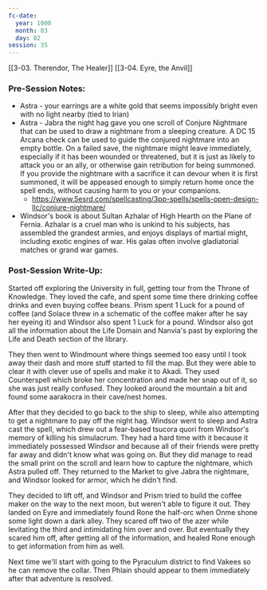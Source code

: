 ```yaml
---
fc-date:
  year: 1000
  month: 03
  day: 02
session: 35
---
```

[[3-03. Therendor, The Healer]] [[3-04. Eyre, the Anvil]]

### Pre-Session Notes:

* Astra - your earrings are a white gold that seems impossibly bright even with no light nearby (tied to Irian)
* Astra - Jabra the night hag gave you one scroll of Conjure Nightmare that can be used to draw a nightmare from a sleeping creature. A DC 15 Arcana check can be used to guide the conjured nightmare into an empty bottle. On a failed save, the nightmare might leave immediately, especially if it has been wounded or threatened, but it is just as likely to attack you or an ally, or otherwise gain retribution for being summoned. If you provide the nightmare with a sacrifice it can devour when it is first summoned, it will be appeased enough to simply return home once the spell ends, without causing harm to you or your companions.
	* https://www.5esrd.com/spellcasting/3pp-spells/spells-open-design-llc/conjure-nightmare/
* Windsor's book is about Sultan Azhalar of High Hearth on the Plane of Fernia. Azhalar is a cruel man who is unkind to his subjects, has assembled the grandest armies, and enjoys displays of martial might, including exotic engines of war. His galas often involve gladiatorial matches or grand war games.

### Post-Session Write-Up:

Started off exploring the University in full, getting tour from the Throne of Knowledge. They loved the cafe, and spent some time there drinking coffee drinks and even buying coffee beans. Prism spent 1 Luck for a pound of coffee (and Solace threw in a schematic of the coffee maker after he say her eyeing it) and Windsor also spent 1 Luck for a pound. Windsor also got all the information about the Life Domain and Nanvia's past by exploring the Life and Death section of the library.

They then went to Windmount where things seemed too easy until I took away their dash and more stuff started to fill the map. But they were able to clear it with clever use of spells and make it to Akadi. They used Counterspell which broke her concentration and made her snap out of it, so she was just really confused. They looked around the mountain a bit and found some aarakocra in their cave/nest homes.

After that they decided to go back to the ship to sleep, while also attempting to get a nightmare to pay off the night hag. Windsor went to sleep and Astra cast the spell, which drew out a fear-based tsucora quori from Windsor's memory of killing his simulacrum. They had a hard time with it because it immediately possessed Windsor and because all of their friends were pretty far away and didn't know what was going on. But they did manage to read the small print on the scroll and learn how to capture the nightmare, which Astra pulled off. They returned to the Market to give Jabra the nightmare, and Windsor looked for armor, which he didn't find.

They decided to lift off, and Windsor and Prism tried to build the coffee maker on the way to the next moon, but weren't able to figure it out. They landed on Eyre and immediately found Rone the half-orc when Onme shone some light down a dark alley. They scared off two of the azer while levitating the third and intimidating him over and over. But eventually they scared him off, after getting all of the information, and healed Rone enough to get information from him as well.

Next time we'll start with going to the Pyraculum district to find Vakees so he can remove the collar. Then Phlain should appear to them immediately after that adventure is resolved.
